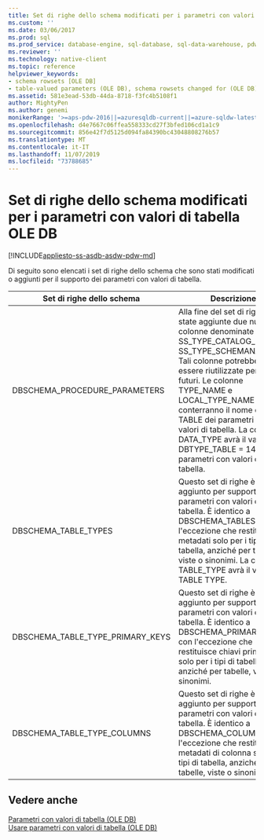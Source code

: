 ```yaml
---
title: Set di righe dello schema modificati per i parametri con valori di tabella OLE DB | Microsoft Docs
ms.custom: ''
ms.date: 03/06/2017
ms.prod: sql
ms.prod_service: database-engine, sql-database, sql-data-warehouse, pdw
ms.reviewer: ''
ms.technology: native-client
ms.topic: reference
helpviewer_keywords:
- schema rowsets [OLE DB]
- table-valued parameters (OLE DB), schema rowsets changed for (OLE DB)
ms.assetid: 581e3ead-53db-44da-8718-f3fc4b5108f1
author: MightyPen
ms.author: genemi
monikerRange: '>=aps-pdw-2016||=azuresqldb-current||=azure-sqldw-latest||>=sql-server-2016||=sqlallproducts-allversions||>=sql-server-linux-2017||=azuresqldb-mi-current'
ms.openlocfilehash: d4e7667c06ffea558333cd27f3bfed106cd1a1c9
ms.sourcegitcommit: 856e42f7d5125d094fa84390bc43048808276b57
ms.translationtype: MT
ms.contentlocale: it-IT
ms.lasthandoff: 11/07/2019
ms.locfileid: "73788685"
---
```

# <a name="schema-rowsets-changed-for-ole-db-table-valued-parameters"></a>Set di righe dello schema modificati per i parametri con valori di tabella OLE DB
[!INCLUDE[appliesto-ss-asdb-asdw-pdw-md](../../includes/appliesto-ss-asdb-asdw-pdw-md.md)]

  Di seguito sono elencati i set di righe dello schema che sono stati modificati o aggiunti per il supporto dei parametri con valori di tabella.  
  
|Set di righe dello schema|Descrizione|  
|-------------------|-----------------|  
|DBSCHEMA_PROCEDURE_PARAMETERS|Alla fine del set di righe sono state aggiunte due nuove colonne denominate SS_TYPE_CATALOG_NAME e SS_TYPE_SCHEMANAME. Tali colonne potrebbero essere riutilizzate per i tipi futuri. Le colonne TYPE_NAME e LOCAL_TYPE_NAME conterranno il nome del tipo TABLE dei parametri con valori di tabella. La colonna DATA_TYPE avrà il valore DBTYPE_TABLE = 143 per i parametri con valori di tabella.|  
|DBSCHEMA_TABLE_TYPES|Questo set di righe è stato aggiunto per supportare i parametri con valori di tabella. È identico a DBSCHEMA_TABLES, con l'eccezione che restituisce metadati solo per i tipi di tabella, anziché per tabelle, viste o sinonimi. La colonna TABLE_TYPE avrà il valore TABLE TYPE.|  
|DBSCHEMA_TABLE_TYPE_PRIMARY_KEYS|Questo set di righe è stato aggiunto per supportare i parametri con valori di tabella. È identico a DBSCHEMA_PRIMARY_KEYS, con l'eccezione che restituisce chiavi primarie solo per i tipi di tabella, anziché per tabelle, viste o sinonimi.|  
|DBSCHEMA_TABLE_TYPE_COLUMNS|Questo set di righe è stato aggiunto per supportare i parametri con valori di tabella. È identico a DBSCHEMA_COLUMNS, con l'eccezione che restituisce metadati di colonna solo per i tipi di tabella, anziché per tabelle, viste o sinonimi.|  
  
## <a name="see-also"></a>Vedere anche  
 [Parametri con valori di tabella &#40;OLE DB&#41;](../../relational-databases/native-client-ole-db-table-valued-parameters/table-valued-parameters-ole-db.md)   
 [Usare parametri con valori di tabella &#40;OLE DB&#41;](../../relational-databases/native-client-ole-db-how-to/use-table-valued-parameters-ole-db.md)  
  
  
